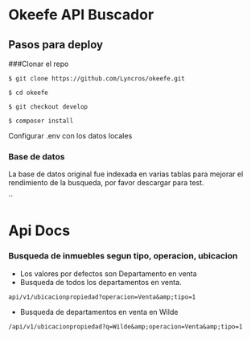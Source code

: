 # Okeefe API Buscador

## Pasos para deploy

###Clonar el repo

`$ git clone https://github.com/Lyncros/okeefe.git`

`$ cd okeefe`

`$ git checkout develop`

`$ composer install`

Configurar .env con los datos locales

### Base de datos

La base de datos original fue indexada en varias tablas para mejorar el rendimiento de la busqueda,
por favor descargar para test.

``

# Api Docs

### Busqueda de inmuebles segun tipo, operacion, ubicacion

- Los valores por defectos son Departamento en venta
- Busqueda de todos los departamentos en venta.

`api/v1/ubicacionpropiedad?operacion=Venta&amp;tipo=1`

- Busqueda de departamentos en venta en Wilde

`/api/v1/ubicacionpropiedad?q=Wilde&amp;operacion=Venta&amp;tipo=1`

